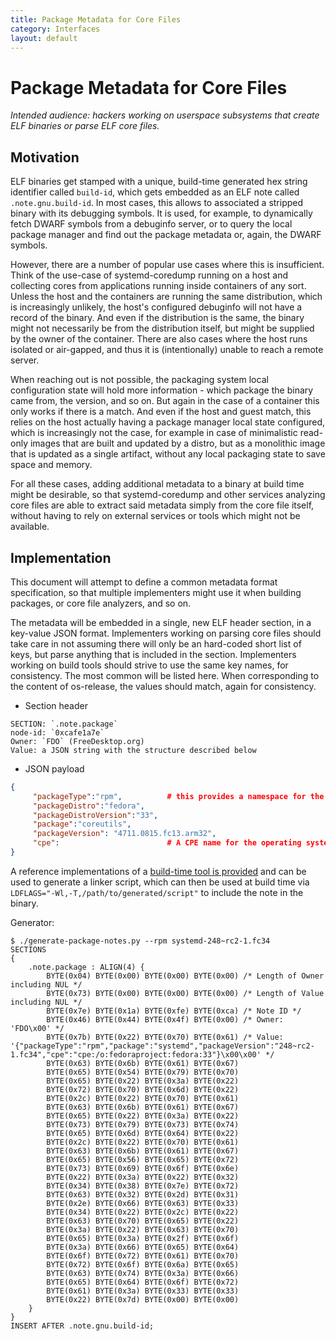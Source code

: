 ```yaml
---
title: Package Metadata for Core Files
category: Interfaces
layout: default
---
```


# Package Metadata for Core Files

*Intended audience: hackers working on userspace subsystems that create ELF binaries
or parse ELF core files.*

## Motivation

ELF binaries get stamped with a unique, build-time generated hex string identifier called
`build-id`, which gets embedded as an ELF note called `.note.gnu.build-id`.
In most cases, this allows to associated a stripped binary with its debugging symbols.
It is used, for example, to dynamically fetch DWARF symbols from a debuginfo server, or
to query the local package manager and find out the package metadata or, again, the DWARF
symbols.

However, there are a number of popular use cases where this is insufficient. Think of the
use-case of systemd-coredump running on a host and collecting cores from applications
running inside containers of any sort. Unless the host and the containers are running the
same distribution, which is increasingly unlikely, the host's configured debuginfo will
not have a record of the binary. And even if the distribution is the same, the binary
might not necessarily be from the distribution itself, but might be supplied by the
owner of the container.
There are also cases where the host runs isolated or air-gapped, and thus it is (intentionally)
unable to reach a remote server.

When reaching out is not possible, the packaging system local configuration state will
hold more information - which package the binary came from, the version, and so on.
But again in the case of a container this only works if there is a match.
And even if the host and guest match, this relies on the host actually having a package
manager local state configured, which is increasingly not the case, for example in case
of minimalistic read-only images that are built and updated by a distro, but as a
monolithic image that is updated as a single artifact, without any local packaging state
to save space and memory.

For all these cases, adding additional metadata to a binary at build time might be
desirable, so that systemd-coredump and other services analyzing core files are able to
extract said metadata simply from the core file itself, without having to rely on
external services or tools which might not be available.

## Implementation

This document will attempt to define a common metadata format specification, so that
multiple implementers might use it when building packages, or core file analyzers, and
so on.

The metadata will be embedded in a single, new ELF header section, in a key-value JSON
format. Implementers working on parsing core files should take care in not assuming
there will only be an hard-coded short list of keys, but parse anything that is
included in the section.
Implementers working on build tools should strive to use the same key names, for
consistency. The most common will be listed here. When corresponding to the content of
os-release, the values should match, again for consistency.

* Section header

```
SECTION: `.note.package`
node-id: `0xcafe1a7e`
Owner: `FDO` (FreeDesktop.org)
Value: a JSON string with the structure described below
```

* JSON payload

```json
{
     "packageType":"rpm",          # this provides a namespace for the package+package-version fields
     "packageDistro":"fedora",
     "packageDistroVersion":"33",
     "package":"coreutils",
     "packageVersion": "4711.0815.fc13.arm32",
     "cpe":                        # A CPE name for the operating system, `CPE_NAME` from os-release is a good default
}
```

A reference implementations of a [build-time tool is provided](https://github.com/keszybz/rpm-version-note/)
and can be used to generate a linker script, which can then be used at build time via
```LDFLAGS="-Wl,-T,/path/to/generated/script"``` to include the note in the binary.

Generator:
```console
$ ./generate-package-notes.py --rpm systemd-248~rc2-1.fc34
SECTIONS
{
    .note.package : ALIGN(4) {
        BYTE(0x04) BYTE(0x00) BYTE(0x00) BYTE(0x00) /* Length of Owner including NUL */
        BYTE(0x73) BYTE(0x00) BYTE(0x00) BYTE(0x00) /* Length of Value including NUL */
        BYTE(0x7e) BYTE(0x1a) BYTE(0xfe) BYTE(0xca) /* Note ID */
        BYTE(0x46) BYTE(0x44) BYTE(0x4f) BYTE(0x00) /* Owner: 'FDO\x00' */
        BYTE(0x7b) BYTE(0x22) BYTE(0x70) BYTE(0x61) /* Value: '{"packageType":"rpm","package":"systemd","packageVersion":"248~rc2-1.fc34","cpe":"cpe:/o:fedoraproject:fedora:33"}\x00\x00' */
        BYTE(0x63) BYTE(0x6b) BYTE(0x61) BYTE(0x67)
        BYTE(0x65) BYTE(0x54) BYTE(0x79) BYTE(0x70)
        BYTE(0x65) BYTE(0x22) BYTE(0x3a) BYTE(0x22)
        BYTE(0x72) BYTE(0x70) BYTE(0x6d) BYTE(0x22)
        BYTE(0x2c) BYTE(0x22) BYTE(0x70) BYTE(0x61)
        BYTE(0x63) BYTE(0x6b) BYTE(0x61) BYTE(0x67)
        BYTE(0x65) BYTE(0x22) BYTE(0x3a) BYTE(0x22)
        BYTE(0x73) BYTE(0x79) BYTE(0x73) BYTE(0x74)
        BYTE(0x65) BYTE(0x6d) BYTE(0x64) BYTE(0x22)
        BYTE(0x2c) BYTE(0x22) BYTE(0x70) BYTE(0x61)
        BYTE(0x63) BYTE(0x6b) BYTE(0x61) BYTE(0x67)
        BYTE(0x65) BYTE(0x56) BYTE(0x65) BYTE(0x72)
        BYTE(0x73) BYTE(0x69) BYTE(0x6f) BYTE(0x6e)
        BYTE(0x22) BYTE(0x3a) BYTE(0x22) BYTE(0x32)
        BYTE(0x34) BYTE(0x38) BYTE(0x7e) BYTE(0x72)
        BYTE(0x63) BYTE(0x32) BYTE(0x2d) BYTE(0x31)
        BYTE(0x2e) BYTE(0x66) BYTE(0x63) BYTE(0x33)
        BYTE(0x34) BYTE(0x22) BYTE(0x2c) BYTE(0x22)
        BYTE(0x63) BYTE(0x70) BYTE(0x65) BYTE(0x22)
        BYTE(0x3a) BYTE(0x22) BYTE(0x63) BYTE(0x70)
        BYTE(0x65) BYTE(0x3a) BYTE(0x2f) BYTE(0x6f)
        BYTE(0x3a) BYTE(0x66) BYTE(0x65) BYTE(0x64)
        BYTE(0x6f) BYTE(0x72) BYTE(0x61) BYTE(0x70)
        BYTE(0x72) BYTE(0x6f) BYTE(0x6a) BYTE(0x65)
        BYTE(0x63) BYTE(0x74) BYTE(0x3a) BYTE(0x66)
        BYTE(0x65) BYTE(0x64) BYTE(0x6f) BYTE(0x72)
        BYTE(0x61) BYTE(0x3a) BYTE(0x33) BYTE(0x33)
        BYTE(0x22) BYTE(0x7d) BYTE(0x00) BYTE(0x00)
    }
}
INSERT AFTER .note.gnu.build-id;
```
